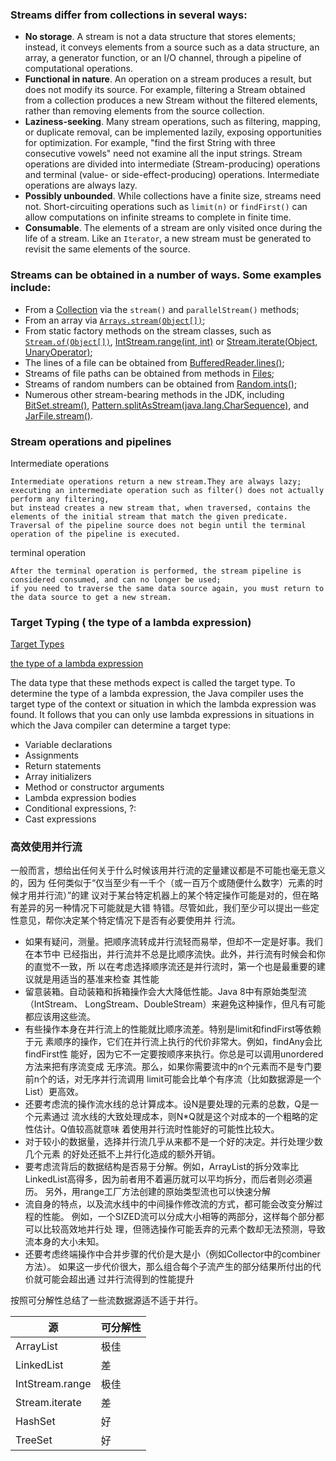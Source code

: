 ### Streams differ from collections in several ways:
* **No storage**. A stream is not a data structure that stores elements; instead, it conveys elements from a source such as a data structure, an array, a generator function, or an I/O channel, through a pipeline of computational operations.
* **Functional in nature**. An operation on a stream produces a result, but does not modify its source. For example, filtering a Stream obtained from a collection produces a new Stream without the filtered elements, rather than removing elements from the source collection.
* **Laziness-seeking**. Many stream operations, such as filtering, mapping, or duplicate removal, can be implemented lazily, exposing opportunities for optimization. For example, "find the first String with three consecutive vowels" need not examine all the input strings. Stream operations are divided into intermediate (Stream-producing) operations and terminal (value- or side-effect-producing) operations. Intermediate operations are always lazy.
* **Possibly unbounded**. While collections have a finite size, streams need not. Short-circuiting operations such as `limit(n)` or `findFirst()` can allow computations on infinite streams to complete in finite time.
* **Consumable**. The elements of a stream are only visited once during the life of a stream. Like an `Iterator`, a new stream must be generated to revisit the same elements of the source.


### Streams can be obtained in a number of ways. Some examples include:

* From a [Collection](http://docs.oracle.com/javase/8/docs/api/java/util/Collection.html) via the `stream()` and `parallelStream()` methods;
* From an array via [`Arrays.stream(Object[])`](http://docs.oracle.com/javase/8/docs/api/java/util/Arrays.html#stream-T:A-);
* From static factory methods on the stream classes, such as [`Stream.of(Object[])`](http://docs.oracle.com/javase/8/docs/api/java/util/stream/Stream.html#of-T...-), [IntStream.range(int, int)](http://docs.oracle.com/javase/8/docs/api/java/util/stream/IntStream.html#range-int-int-) or [Stream.iterate(Object, UnaryOperator)](http://docs.oracle.com/javase/8/docs/api/java/util/stream/Stream.html#iterate-T-java.util.function.UnaryOperator-);
* The lines of a file can be obtained from [BufferedReader.lines()](http://docs.oracle.com/javase/8/docs/api/java/io/BufferedReader.html#lines--);
* Streams of file paths can be obtained from methods in [Files](http://docs.oracle.com/javase/8/docs/api/java/nio/file/Files.html);
* Streams of random numbers can be obtained from [Random.ints()](http://docs.oracle.com/javase/8/docs/api/java/util/Random.html#ints--);
* Numerous other stream-bearing methods in the JDK, including [BitSet.stream()](http://docs.oracle.com/javase/8/docs/api/java/util/BitSet.html#stream--), [Pattern.splitAsStream(java.lang.CharSequence)](http://docs.oracle.com/javase/8/docs/api/java/util/regex/Pattern.html#splitAsStream-java.lang.CharSequence-), and [JarFile.stream()](http://docs.oracle.com/javase/8/docs/api/java/util/jar/JarFile.html#stream--).

### Stream operations and pipelines

Intermediate operations 

    Intermediate operations return a new stream.They are always lazy;
    executing an intermediate operation such as filter() does not actually perform any filtering,
    but instead creates a new stream that, when traversed, contains the elements of the initial stream that match the given predicate. 
    Traversal of the pipeline source does not begin until the terminal operation of the pipeline is executed.

terminal operation
    
    After the terminal operation is performed, the stream pipeline is considered consumed, and can no longer be used;
    if you need to traverse the same data source again, you must return to the data source to get a new stream.

### Target Typing ( the type of a lambda expression)

 [Target Types](https://docs.oracle.com/javase/tutorial/java/generics/genTypeInference.html)

 [the type of a lambda expression](https://docs.oracle.com/javase/tutorial/java/javaOO/lambdaexpressions.html#target-typing)

 The data type that these methods expect is called the target type. To determine the type of a lambda expression, the Java compiler uses the target type of the context or situation in which the lambda expression was found. It follows that you can only use lambda expressions in situations in which the Java compiler can determine a target type:

* Variable declarations
* Assignments
* Return statements
* Array initializers
* Method or constructor arguments
* Lambda expression bodies
* Conditional expressions, ?:
* Cast expressions


### 高效使用并行流

一般而言，想给出任何关于什么时候该用并行流的定量建议都是不可能也毫无意义的，因为
任何类似于“仅当至少有一千个（或一百万个或随便什么数字）元素的时候才用并行流）”的建
议对于某台特定机器上的某个特定操作可能是对的，但在略有差异的另一种情况下可能就是大错
特错。尽管如此，我们至少可以提出一些定性意见，帮你决定某个特定情况下是否有必要使用并
行流。

* 如果有疑问，测量。把顺序流转成并行流轻而易举，但却不一定是好事。我们在本节中
已经指出，并行流并不总是比顺序流快。此外，并行流有时候会和你的直觉不一致，所
以在考虑选择顺序流还是并行流时，第一个也是最重要的建议就是用适当的基准来检查
其性能
*  留意装箱。自动装箱和拆箱操作会大大降低性能。Java 8中有原始类型流（IntStream、
LongStream、DoubleStream）来避免这种操作，但凡有可能都应该用这些流。
* 有些操作本身在并行流上的性能就比顺序流差。特别是limit和findFirst等依赖于元
素顺序的操作，它们在并行流上执行的代价非常大。例如，findAny会比findFirst性
能好，因为它不一定要按顺序来执行。你总是可以调用unordered方法来把有序流变成
无序流。那么，如果你需要流中的n个元素而不是专门要前n个的话，对无序并行流调用
limit可能会比单个有序流（比如数据源是一个List）更高效。
* 还要考虑流的操作流水线的总计算成本。设N是要处理的元素的总数，Q是一个元素通过
流水线的大致处理成本，则N*Q就是这个对成本的一个粗略的定性估计。Q值较高就意味
着使用并行流时性能好的可能性比较大。
* 对于较小的数据量，选择并行流几乎从来都不是一个好的决定。并行处理少数几个元素
的好处还抵不上并行化造成的额外开销。
* 要考虑流背后的数据结构是否易于分解。例如，ArrayList的拆分效率比LinkedList高得多，因为前者用不着遍历就可以平均拆分，而后者则必须遍历。
另外，用range工厂方法创建的原始类型流也可以快速分解
* 流自身的特点，以及流水线中的中间操作修改流的方式，都可能会改变分解过程的性能。
  例如，一个SIZED流可以分成大小相等的两部分，这样每个部分都可以比较高效地并行处
  理，但筛选操作可能丢弃的元素个数却无法预测，导致流本身的大小未知。
* 还要考虑终端操作中合并步骤的代价是大是小（例如Collector中的combiner方法）。
 如果这一步代价很大，那么组合每个子流产生的部分结果所付出的代价就可能会超出通
 过并行流得到的性能提升
 
   
 按照可分解性总结了一些流数据源适不适于并行。 
 
 |          源   |    可分解性 |
 | ------------- | --------- |
 | ArrayList        |        极佳 |
 | LinkedList       |      差 |
 | IntStream.range  |     极佳 |
 | Stream.iterate   |       差 |
 | HashSet          |     好 |
 | TreeSet          |     好 |

